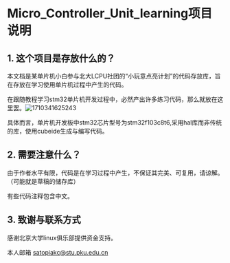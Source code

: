 # Micro_Controller_Unit_learning项目说明

## 1. 这个项目是存放什么的？

本文档是某单片机小白参与北大LCPU社团的“小玩意点亮计划”的代码存放库，旨在存放在学习使用单片机过程中产生的代码。

在跟随教程学习stm32单片机开发过程中，必然产出许多练习代码，那么就放在这里罢。![1710341625243](image/README/1710341625243.png)

具体而言，单片机开发板中stm32芯片型号为stm32f103c8t6,采用hal库而非传统的库，使用cubeide生成与编写代码。

## 2. 需要注意什么？

由于作者水平有限，代码是在学习过程中产生，不保证其完美、可复用，请谅解。（可能就是草稿的储存库）

有些代码注释包含中文。

## 3. 致谢与联系方式

感谢北京大学linux俱乐部提供资金支持。


本人邮箱 satopiakc@stu.pku.edu.cn
